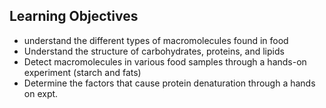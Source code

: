 ## Learning Objectives
- understand the different types of macromolecules found in food
- Understand the structure of carbohydrates, proteins, and lipids
- Detect macromolecules in various food samples through a hands-on experiment (starch and fats)
- Determine the factors that cause protein denaturation through a hands on expt.
